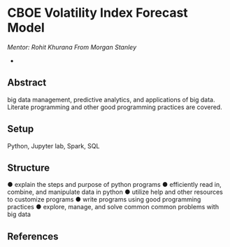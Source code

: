 # CBOE Volatility Index Forecast Model

*Mentor: Rohit Khurana From Morgan Stanley*

*

## Abstract
big data management, predictive analytics, and applications of big data. Literate programming and other good programming practices are covered.


## Setup

Python, Jupyter lab, Spark, SQL

## Structure

● explain the steps and purpose of python programs 
● efficiently read in, combine, and manipulate data in python
● utilize help and other resources to customize programs
● write programs using good programming practices 
● explore, manage, and solve common common problems with big data
## References

